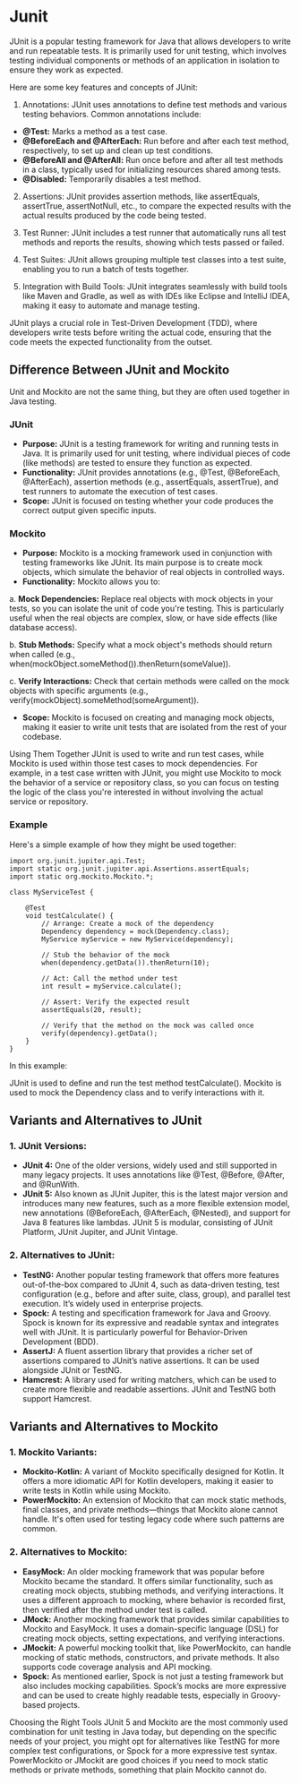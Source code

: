 # Junit

JUnit is a popular testing framework for Java that allows developers to write and run repeatable tests. It is primarily used for unit testing, which involves testing individual components or methods of an application in isolation to ensure they work as expected.

Here are some key features and concepts of JUnit:

1. Annotations: JUnit uses annotations to define test methods and various testing behaviors. Common annotations include:
- **@Test:** Marks a method as a test case.
- **@BeforeEach and @AfterEach:** Run before and after each test method, respectively, to set up and clean up test conditions.
- **@BeforeAll and @AfterAll:** Run once before and after all test methods in a class, typically used for initializing resources shared among tests.
- **@Disabled:** Temporarily disables a test method.

2. Assertions: JUnit provides assertion methods, like assertEquals, assertTrue, assertNotNull, etc., to compare the expected results with the actual results produced by the code being tested.

3. Test Runner: JUnit includes a test runner that automatically runs all test methods and reports the results, showing which tests passed or failed.

4. Test Suites: JUnit allows grouping multiple test classes into a test suite, enabling you to run a batch of tests together.

5. Integration with Build Tools: JUnit integrates seamlessly with build tools like Maven and Gradle, as well as with IDEs like Eclipse and IntelliJ IDEA, making it easy to automate and manage testing.

JUnit plays a crucial role in Test-Driven Development (TDD), where developers write tests before writing the actual code, ensuring that the code meets the expected functionality from the outset.


## Difference Between JUnit and Mockito

Unit and Mockito are not the same thing, but they are often used together in Java testing.

### JUnit
- **Purpose:** JUnit is a testing framework for writing and running tests in Java. It is primarily used for unit testing, where individual pieces of code (like methods) are tested to ensure they function as expected.
- **Functionality:** JUnit provides annotations (e.g., @Test, @BeforeEach, @AfterEach), assertion methods (e.g., assertEquals, assertTrue), and test runners to automate the execution of test cases.
- **Scope:** JUnit is focused on testing whether your code produces the correct output given specific inputs.

### Mockito
- **Purpose:** Mockito is a mocking framework used in conjunction with testing frameworks like JUnit. Its main purpose is to create mock objects, which simulate the behavior of real objects in controlled ways.
- **Functionality:** Mockito allows you to:

a. **Mock Dependencies:** Replace real objects with mock objects in your tests, so you can isolate the unit of code you're testing. This is particularly useful when the real objects are complex, slow, or have side effects (like database access).

b. **Stub Methods:** Specify what a mock object's methods should return when called (e.g., when(mockObject.someMethod()).thenReturn(someValue)).

c. **Verify Interactions:** Check that certain methods were called on the mock objects with specific arguments (e.g., verify(mockObject).someMethod(someArgument)).

- **Scope:** Mockito is focused on creating and managing mock objects, making it easier to write unit tests that are isolated from the rest of your codebase.

Using Them Together
JUnit is used to write and run test cases, while Mockito is used within those test cases to mock dependencies.
For example, in a test case written with JUnit, you might use Mockito to mock the behavior of a service or repository class, so you can focus on testing the logic of the class you're interested in without involving the actual service or repository.

### Example
Here's a simple example of how they might be used together:

```
import org.junit.jupiter.api.Test;
import static org.junit.jupiter.api.Assertions.assertEquals;
import static org.mockito.Mockito.*;

class MyServiceTest {

    @Test
    void testCalculate() {
        // Arrange: Create a mock of the dependency
        Dependency dependency = mock(Dependency.class);
        MyService myService = new MyService(dependency);
        
        // Stub the behavior of the mock
        when(dependency.getData()).thenReturn(10);

        // Act: Call the method under test
        int result = myService.calculate();

        // Assert: Verify the expected result
        assertEquals(20, result);

        // Verify that the method on the mock was called once
        verify(dependency).getData();
    }
}

```

In this example:

JUnit is used to define and run the test method testCalculate().
Mockito is used to mock the Dependency class and to verify interactions with it.

## Variants and Alternatives to JUnit

### **1. JUnit Versions:**

- **JUnit 4:** One of the older versions, widely used and still supported in many legacy projects. It uses annotations like @Test, @Before, @After, and @RunWith.
- **JUnit 5:** Also known as JUnit Jupiter, this is the latest major version and introduces many new features, such as a more flexible extension model, new annotations (@BeforeEach, @AfterEach, @Nested), and support for Java 8 features like lambdas. JUnit 5 is modular, consisting of JUnit Platform, JUnit Jupiter, and JUnit Vintage.

### **2. Alternatives to JUnit:**

- **TestNG:** Another popular testing framework that offers more features out-of-the-box compared to JUnit 4, such as data-driven testing, test configuration (e.g., before and after suite, class, group), and parallel test execution. It’s widely used in enterprise projects.
- **Spock:** A testing and specification framework for Java and Groovy. Spock is known for its expressive and readable syntax and integrates well with JUnit. It is particularly powerful for Behavior-Driven Development (BDD).
- **AssertJ:** A fluent assertion library that provides a richer set of assertions compared to JUnit’s native assertions. It can be used alongside JUnit or TestNG.
- **Hamcrest:** A library used for writing matchers, which can be used to create more flexible and readable assertions. JUnit and TestNG both support Hamcrest.

## Variants and Alternatives to Mockito

### **1. Mockito Variants:**

- **Mockito-Kotlin:** A variant of Mockito specifically designed for Kotlin. It offers a more idiomatic API for Kotlin developers, making it easier to write tests in Kotlin while using Mockito.
- **PowerMockito:** An extension of Mockito that can mock static methods, final classes, and private methods—things that Mockito alone cannot handle. It's often used for testing legacy code where such patterns are common.

### **2. Alternatives to Mockito:**

- **EasyMock:** An older mocking framework that was popular before Mockito became the standard. It offers similar functionality, such as creating mock objects, stubbing methods, and verifying interactions. It uses a different approach to mocking, where behavior is recorded first, then verified after the method under test is called.
- **JMock:** Another mocking framework that provides similar capabilities to Mockito and EasyMock. It uses a domain-specific language (DSL) for creating mock objects, setting expectations, and verifying interactions.
- **JMockit:** A powerful mocking toolkit that, like PowerMockito, can handle mocking of static methods, constructors, and private methods. It also supports code coverage analysis and API mocking.
- **Spock:** As mentioned earlier, Spock is not just a testing framework but also includes mocking capabilities. Spock’s mocks are more expressive and can be used to create highly readable tests, especially in Groovy-based projects.

Choosing the Right Tools
JUnit 5 and Mockito are the most commonly used combination for unit testing in Java today, but depending on the specific needs of your project, you might opt for alternatives like TestNG for more complex test configurations, or Spock for a more expressive test syntax.
PowerMockito or JMockit are good choices if you need to mock static methods or private methods, something that plain Mockito cannot do.


